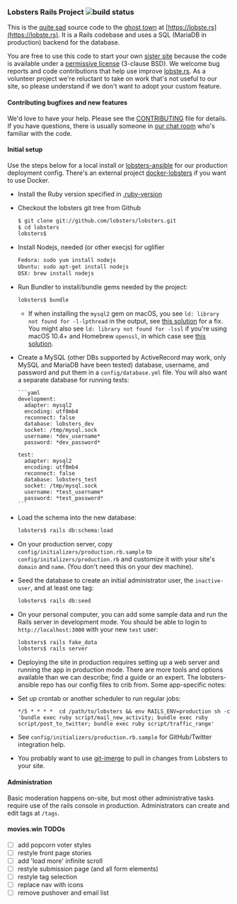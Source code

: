 ### Lobsters Rails Project ![build status](https://github.com/lobsters/lobsters/actions/workflows/check.yml/badge.svg)

This is the
[quite sad](https://www.reddit.com/r/rails/comments/6jz7tq/source_code_lobsters_a_hacker_news_clone_built/)
source code to the
[ghost town](https://twitter.com/webshitweekly/status/1399935275057389571) at
[https://lobste.rs](https://lobste.rs).
It is a Rails codebase and uses a SQL (MariaDB in production) backend for the database.

You are free to use this code to start your own [sister site](https://github.com/lobsters/lobsters/wiki)
because the code is available under a [permissive license](https://github.com/lobsters/lobsters/blob/master/LICENSE) (3-clause BSD).
We welcome bug reports and code contributions that help use improve [lobste.rs](https://lobste.rs).
As a volunteer project we're reluctant to take on work that's not useful to our site, so please understand if we don't want to adopt your custom feature.

#### Contributing bugfixes and new features

We'd love to have your help.
Please see the [CONTRIBUTING](https://github.com/lobsters/lobsters/blob/master/CONTRIBUTING.md) file for details.
If you have questions, there is usually someone in [our chat room](https://lobste.rs/chat) who's familiar with the code.

#### Initial setup

Use the steps below for a local install or
[lobsters-ansible](https://github.com/lobsters/lobsters-ansible) for our production deployment config.
There's an external project [docker-lobsters](https://github.com/utensils/docker-lobsters) if you want to use Docker.

- Install the Ruby version specified in [.ruby-version](https://github.com/lobsters/lobsters/blob/master/.ruby-version)

- Checkout the lobsters git tree from Github

  ```sh
  $ git clone git://github.com/lobsters/lobsters.git
  $ cd lobsters
  lobsters$
  ```

- Install Nodejs, needed (or other execjs) for uglifier

  ```sh
  Fedora: sudo yum install nodejs
  Ubuntu: sudo apt-get install nodejs
  OSX: brew install nodejs
  ```

- Run Bundler to install/bundle gems needed by the project:

  ```sh
  lobsters$ bundle
  ```

  - If when installing the `mysql2` gem on macOS, you see
    `ld: library not found for -l-lpthread` in the output, see
    [this solution](https://stackoverflow.com/a/44790834/204052) for a fix.
    You might also see `ld: library not found for -lssl` if you're using
    macOS 10.4+ and Homebrew `openssl`, in which case see
    [this solution](https://stackoverflow.com/a/39628463/1042144).

- Create a MySQL (other DBs supported by ActiveRecord may work, only MySQL and
  MariaDB have been tested) database, username, and password and put them in a
  `config/database.yml` file. You will also want a separate database for
  running tests:

      ```yaml
      development:
        adapter: mysql2
        encoding: utf8mb4
        reconnect: false
        database: lobsters_dev
        socket: /tmp/mysql.sock
        username: *dev_username*
        password: *dev_password*

      test:
        adapter: mysql2
        encoding: utf8mb4
        reconnect: false
        database: lobsters_test
        socket: /tmp/mysql.sock
        username: *test_username*
        password: *test_password*
      ```

- Load the schema into the new database:

  ```sh
  lobsters$ rails db:schema:load
  ```

- On your production server, copy `config/initializers/production.rb.sample`
  to `config/initalizers/production.rb` and customize it with your site's
  `domain` and `name`. (You don't need this on your dev machine).

- Seed the database to create an initial administrator user, the `inactive-user`, and at least one tag:

  ```sh
  lobsters$ rails db:seed
  ```

- On your personal computer, you can add some sample data and run the Rails server in development mode.
  You should be able to login to `http://localhost:3000` with your new `test` user:

  ```sh
  lobsters$ rails fake_data
  lobsters$ rails server
  ```

- Deploying the site in production requires setting up a web server and running the app in production mode.
  There are more tools and options available than we can describe; find a guide or an expert.
  The lobsters-ansible repo has our config files to crib from. Some app-specific notes:

- Set up crontab or another scheduler to run regular jobs:

  ```
  */5 * * * *  cd /path/to/lobsters && env RAILS_ENV=production sh -c 'bundle exec ruby script/mail_new_activity; bundle exec ruby script/post_to_twitter; bundle exec ruby script/traffic_range'
  ```

- See `config/initializers/production.rb.sample` for GitHub/Twitter integration help.

- You probably want to use [git-imerge](https://lobste.rs/s/dbm2d4) to pull in
  changes from Lobsters to your site.

#### Administration

Basic moderation happens on-site, but most other administrative tasks require use of the rails console in production.
Administrators can create and edit tags at `/tags`.

#### movies.win TODOs

- [ ] add popcorn voter styles
- [ ] restyle front page stories
- [ ] add 'load more' infinite scroll
- [ ] restyle submission page (and all form elements)
- [ ] restyle tag selection
- [ ] replace nav with icons
- [ ] remove pushover and email list
